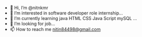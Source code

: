 - 👋 Hi, I’m @nitnkmr
- 👀 I’m interested in software developer role internship...
- 🌱 I’m currently learning java HTML CSS Java Script mySQL ...
- 💞️ I’m looking for job...
- 📫 How to reach me nitin84498@gmail.com

<!---
nitnkmr/nitnkmr is a ✨ special ✨ repository because its `README.md` (this file) appears on your GitHub profile.
You can click the Preview link to take a look at your changes.
--->
